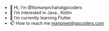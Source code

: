 - 👋 Hi, I’m @Itsmanprchahalgpcoders
- 👀 I’m interested in Java , Kotlin
- 🌱 I’m currently learning Flutter
- 📫 How to reach me manpreet@gpcoders.com

<!---
Itsmanprchahalgpcoders/Itsmanprchahalgpcoders is a ✨ special ✨ repository because its `README.md` (this file) appears on your GitHub profile.
You can click the Preview link to take a look at your changes.
--->
